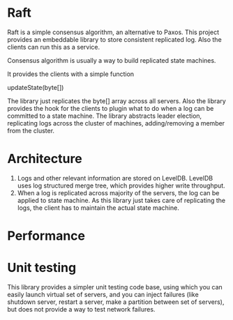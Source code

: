 Raft
====

Raft is a simple consensus algorithm, an alternative to Paxos. This project provides an embeddable library to store consistent replicated log. Also the clients can run this as a service. 

Consensus algorithm is usually a way to build replicated state machines.

It provides the clients with a simple function

updateState(byte[])

The library just replicates the byte[] array across all servers. Also the library provides the hook for the clients to plugin what to do when a log can be committed to a state machine. The library abstracts leader election, replicating logs across the cluster of machines, adding/removing a member from the cluster. 

Architecture
=============

1) Logs and other relevant information are stored on LevelDB. LevelDB uses log structured merge tree, which provides higher write throughput. 
2) When a log is replicated across majority of the servers, the log can be applied to state machine. As this library just takes care of replicating the logs, the client has to maintain the actual state machine. 

Performance
============


Unit testing
=============

This library provides a simpler unit testing code base, using which you can easily launch virtual set of servers, and you can inject failures (like shutdown server, restart a server, make a partition between set of servers), but does not provide a way to test network failures.


